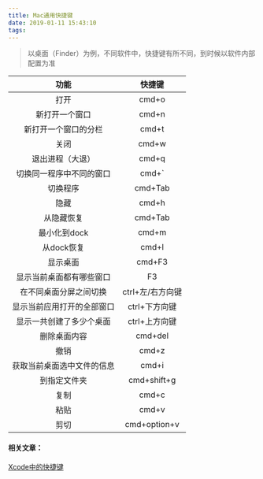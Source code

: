 ```yaml
---
title: Mac通用快捷键
date: 2019-01-11 15:43:10
tags:
---
```



> 以桌面（Finder）为例，不同软件中，快捷键有所不同，到时候以软件内部配置为准

|功能| 快捷键 |
| :-: | :-: |
| 打开 |cmd+o|
| 新打开一个窗口 |cmd+n|
| 新打开一个窗口的分栏 |cmd+t|
| 关闭 |cmd+w|
| 退出进程（大退） |cmd+q|
| 切换同一程序中不同的窗口 |cmd+`|
| 切换程序 |cmd+Tab|
| 隐藏 |cmd+h|
| 从隐藏恢复 |cmd+Tab|
| 最小化到dock |cmd+m|
| 从dock恢复 |cmd+l|
| 显示桌面 |cmd+F3|
| 显示当前桌面都有哪些窗口 |F3|
| 在不同桌面分屏之间切换|ctrl+左/右方向键|
| 显示当前应用打开的全部窗口 |ctrl+下方向键|
| 显示一共创建了多少个桌面 |ctrl+上方向键|
| 删除桌面内容 |cmd+del|
|撤销|cmd+z|
| 获取当前桌面选中文件的信息 |cmd+i|
| 到指定文件夹 |cmd+shift+g|
|复制|cmd+c|
|粘贴|cmd+v|
|剪切|cmd+option+v|


#### 相关文章：
[Xcode中的快捷键](https://www.jianshu.com/p/b6030182f55d)
